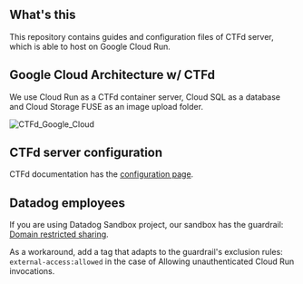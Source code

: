 ## What's this
This repository contains guides and configuration files of CTFd server, which is able to host on Google Cloud Run.

## Google Cloud Architecture w/ CTFd
We use Cloud Run as a CTFd container server, Cloud SQL as a database and Cloud Storage FUSE as an image upload folder.

![CTFd_Google_Cloud](https://github.com/user-attachments/assets/836883dd-8279-4c0a-ba04-b826bbee67ec)

## CTFd server configuration
CTFd documentation has the [configuration page](https://docs.ctfd.io/docs/deployment/configuration/).

## Datadog employees
If you are using Datadog Sandbox project, our sandbox has the guardrail: [Domain restricted sharing](https://cloud.google.com/resource-manager/docs/organization-policy/domain-restricted-sharing?hl=ja).

As a workaround, add a tag that adapts to the guardrail's exclusion rules: `external-access:allowed` in the case of Allowing unauthenticated Cloud Run invocations.

